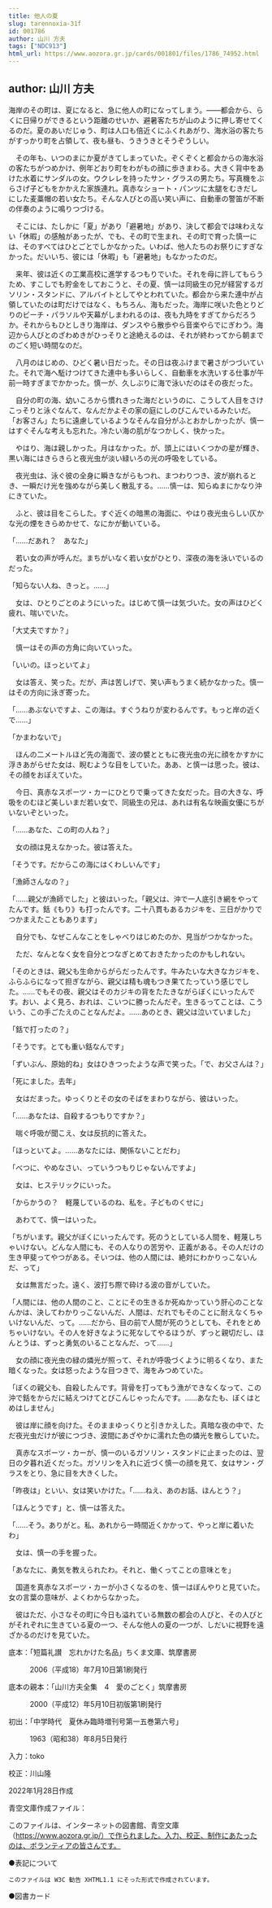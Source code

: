```yaml
---
title: 他人の夏
slug: tarennoxia-31f
id: 001786
author: 山川 方夫
tags: ["NDC913"]
html_url: https://www.aozora.gr.jp/cards/001801/files/1786_74952.html
---
```


## author: 山川 方夫

海岸のその町は、夏になると、急に他人の町になってしまう。――都会から、らくに日帰りができるという距離のせいか、避暑客たちが山のように押し寄せてくるのだ。夏のあいだじゅう、町は人口も倍近くにふくれあがり、海水浴の客たちがすっかり町を占領して、夜も昼も、うきうきとそうぞうしい。

　その年も、いつのまにか夏がきてしまっていた。ぞくぞくと都会からの海水浴の客たちがつめかけ、例年どおり町をわがもの顔に歩きまわる。大きく背中をあけた水着にサンダルの女。ウクレレを持ったサン・グラスの男たち。写真機をぶらさげ子どもをかかえた家族連れ。真赤なショート・パンツに太腿をむきだしにした麦藁帽の若い女たち。そんな人びとの高い笑い声に、自動車の警笛が不断の伴奏のように鳴りつづける。

　そこには、たしかに「夏」があり「避暑地」があり、決して都会では味わえない「休暇」の感触があったが、でも、その町で生まれ、その町で育った慎一には、そのすべてはひとごとでしかなかった。いわば、他人たちのお祭りにすぎなかった。だいいち、彼には「休暇」も「避暑地」もなかったのだ。

　来年、彼は近くの工業高校に進学するつもりでいた。それを母に許してもらうため、すこしでも貯金をしておこうと、その夏、慎一は同級生の兄が経営するガソリン・スタンドに、アルバイトとしてやとわれていた。都会から来た連中が占領していたのは町だけではなく、もちろん、海もだった。海岸に咲いた色とりどりのビーチ・パラソルや天幕がしまわれるのは、夜も九時をすぎてからだろうか。それからもひとしきり海岸は、ダンスやら散歩やら音楽やらでにぎわう。海辺から人びとのざわめきがひっそりと途絶えるのは、それが終わってから朝までのごく短い時間なのだ。



　八月のはじめの、ひどく暑い日だった。その日は夜ふけまで暑さがつづいていた。それで海へ駈けつけてきた連中も多いらしく、自動車を水洗いする仕事が午前一時すぎまでかかった。慎一が、久しぶりに海で泳いだのはその夜だった。

　自分の町の海、幼いころから慣れきった海だというのに、こうして人目をさけこっそりと泳ぐなんて、なんだかよその家の庭にしのびこんでいるみたいだ。「お客さん」たちに遠慮しているようなそんな自分がふとおかしかったが、慎一はすぐそんな考えも忘れた。冷たい海の肌がなつかしく、快かった。

　やはり、海は親しかった。月はなかった。が、頭上にはいくつかの星が輝き、黒い海にはきらきらと夜光虫が淡い緑いろの光の呼吸をしている。

　夜光虫は、泳ぐ彼の全身に瞬きながらもつれ、まつわりつき、波が崩れるとき、一瞬だけ光を強めながら美しく散乱する。……慎一は、知らぬまにかなり沖にきていた。

　ふと、彼は目をこらした。すぐ近くの暗黒の海面に、やはり夜光虫らしい仄かな光の煙をきらめかせて、なにかが動いている。

「……だあれ？　あなた」

　若い女の声が呼んだ。まちがいなく若い女がひとり、深夜の海を泳いでいるのだった。

「知らない人ね、きっと。……」

　女は、ひとりごとのようにいった。はじめて慎一は気づいた。女の声はひどく疲れ、喘いでいた。

「大丈夫ですか？」

　慎一はその声の方角に向いていった。

「いいの。ほっといてよ」

　女は答え、笑った。だが、声は苦しげで、笑い声もうまく続かなかった。慎一はその方向に泳ぎ寄った。

「……あぶないですよ、この海は。すぐうねりが変わるんです。もっと岸の近くで……」

「かまわないで」

　ほんの二メートルほど先の海面で、波の襞とともに夜光虫の光に顔をかすかに浮きあがらせた女は、睨むような目をしていた。ああ、と慎一は思った。彼は、その顔をおぼえていた。

　今日、真赤なスポーツ・カーにひとりで乗ってきた女だった。目の大きな、呼吸をのむほど美しいまだ若い女で、同級生の兄は、あれは有名な映画女優にちがいないぞといった。

「……あなた、この町の人ね？」

　女の顔は見えなかった。彼は答えた。

「そうです。だからこの海にはくわしいんです」

「漁師さんなの？」

「……親父が漁師でした」と彼はいった。「親父は、沖で一人底引き網をやってたんです。銛《もり》も打ったんです。二十八貫もあるカジキを、三日がかりでつかまえたこともあります」

　自分でも、なぜこんなことをしゃべりはじめたのか、見当がつかなかった。

　ただ、なんとなく女を自分とつなぎとめておきたかったのかもしれない。

「そのときは、親父も生命からがらだったんです。牛みたいな大きなカジキを、ふらふらになって担ぎながら、親父は精も魂もつき果てたっていう感じでした。……でもその夜、親父はそのカジキの背をたたきながらぼくにいったんです。おい、よく見ろ、おれは、こいつに勝ったんだぞ。生きるってことは、こういう、この手ごたえのことなんだよ。……あのとき、親父は泣いていました」

「銛で打ったの？」

「そうです。とても重い銛なんです」

「ずいぶん、原始的ね」女はひきつったような声で笑った。「で、お父さんは？」

「死にました。去年」

　女はだまった。ゆっくりとその女のそばをまわりながら、彼はいった。

「……あなたは、自殺するつもりですか？」

　喘ぐ呼吸が聞こえ、女は反抗的に答えた。

「ほっといてよ。……あなたには、関係ないことだわ」

「べつに、やめなさい、っていうつもりじゃないんですよ」

　女は、ヒステリックにいった。

「からかうの？　軽蔑しているのね、私を。子どものくせに」

　あわてて、慎一はいった。

「ちがいます。親父がぼくにいったんです。死のうとしている人間を、軽蔑しちゃいけない。どんな人間にも、その人なりの苦労や、正義がある。その人だけの生き甲斐ってやつがある。そいつは、他の人間には、絶対にわかりっこないんだ、って」

　女は無言だった。遠く、波打ち際で砕ける波の音がしていた。

「人間には、他の人間のこと、ことにその生きるか死ぬかっていう肝心のことなんかは、決してわかりっこないんだ、人間は、だれでもそのことに耐えなくちゃいけないんだ、って。……だから、目の前で人間が死のうとしても、それをとめちゃいけない。その人を好きなように死なしてやるほうが、ずっと親切だし、ほんとうは、ずっと勇気のいることなんだ、って……」

　女の顔に夜光虫の緑の燐光が照って、それが呼吸づくように明るくなり、また暗くなった。女は怒ったような目つきで、海をみつめていた。

「ぼくの親父も、自殺したんです。背骨を打ってもう漁ができなくなって、この沖で銛をからだに結えつけてとびこんじゃったんです。……あなたも、ぼくはとめはしません」

　彼は岸に顔を向けた。そのままゆっくりと引きかえした。真暗な夜の中で、ただ夜光虫だけが彼につづき、波間にあざやかに濡れた色の燐光を散らしていた。



　真赤なスポーツ・カーが、慎一のいるガソリン・スタンドに止まったのは、翌日の夕暮れ近くだった。ガソリンを入れに近づく慎一の顔を見て、女はサン・グラスをとり、急に目を大きくした。

「昨夜は」といい、女は笑いかけた。「……ねえ、あのお話、ほんとう？」

「ほんとうです」と、慎一は答えた。

「……そう。ありがと。私、あれから一時間近くかかって、やっと岸に着いたわ」

　女は、慎一の手を握った。

「あなたに、勇気を教えられたわ。それと、働くってことの意味とを」

　国道を真赤なスポーツ・カーが小さくなるのを、慎一はぼんやりと見ていた。女の言葉の意味が、よくわからなかった。

　彼はただ、小さなその町に今日も溢れている無数の都会の人びと、その人びとがそれぞれに生きている夏の一つ、そんな他人の夏の一つが、しだいに視野を遠ざかるのだけを見ていた。













底本：「短篇礼讃　忘れかけた名品」ちくま文庫、筑摩書房

　　　2006（平成18）年7月10日第1刷発行

底本の親本：「山川方夫全集　4　愛のごとく」筑摩書房

　　　2000（平成12）年5月10日初版第1刷発行

初出：「中学時代　夏休み臨時増刊号第一五巻第六号」

　　　1963（昭和38）年8月5日発行

入力：toko

校正：川山隆

2022年1月28日作成

青空文庫作成ファイル：

このファイルは、インターネットの図書館、青空文庫（https://www.aozora.gr.jp/）で作られました。入力、校正、制作にあたったのは、ボランティアの皆さんです。











●表記について


	このファイルは W3C 勧告 XHTML1.1 にそった形式で作成されています。







●図書カード